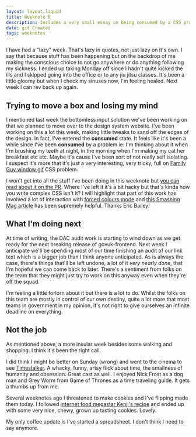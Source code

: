 ```yaml
---
layout: layout.liquid
title: Weeknote 6
description: Includes a very small essay on being consumed by a CSS problem
date: git Created
tags: weeknotes
---
```


I have had a "lazy" week. That's lazy in quotes, not just lazy on it's own. I say that because stuff has been happening but on the backdrop of me making the conscious choice to not go anywhere or do anything following my sickness. I ended up taking Monday off since I hadn't quite kicked the ills and I skipped going into the office or to any jiu jitsu classes. It's been a little gloomy but when I check my sinuses now, I'm feeling healed. Next week I can rev back up again.

## Trying to move a box and losing my mind
I mentioned last week the bottomless input solution we've been working on that we planned to move over to the design system website. I've been working on this a lot this week, making little tweaks to sand off the edges of the design. In fact, I've entered the **consumed** state. It feels like it's been a while since I've been **consumed** by a problem ie: I'm thinking about it when I'm brushing my teeth at night, in the morning when I'm making my cat her breakfast etc etc. Maybe it's cause I've been sort of not really self isolating. I suspect it's more that it's just a very interesting, very tricky, full on [Family Guy window gif](https://media1.tenor.com/m/QWdPngpHxZ8AAAAd/family-guy-css.gif) CSS problem.

I won't get into all the stuff I've been doing in this weeknote but [you can read about it on the PR](https://github.com/alphagov/govuk-design-system/pull/4220). Where I've left it it's a bit hacky but that's kinda how you write complex CSS isn't it? I will highlight that part of this work has involved a lot of interaction with [forced colours mode](https://developer.mozilla.org/en-US/docs/Web/CSS/@media/forced-colors) and [this Smashing Mag article](https://www.smashingmagazine.com/2022/03/windows-high-contrast-colors-mode-css-custom-properties/) has been supremely helpful. Thanks Eric Bailey!

## What I'm doing next
At time of writing, the DAC audit work is starting to wind down as we get ready for the next breaking release of govuk-frontend. Next week I anticipate we'll be spending most of our time finishing an audit of our link text which is a bigger job than I think anyone anticipated. As is always the case, there's things that'll be left undone, a lot of it _very nearly done_, that I'm hopeful we can come back to later. There's a sentiment from folks on the team that they might just try to work on this anyway even when they're off the squad.

I'm feeling a little forlorn about it but there is a lot to do. Whilst the folks on this team are mostly in control of our own destiny, quite a lot more that most teams in government in my opinion, it's not right to give ourselves an infinite deadline on everything.

## Not the job
As mentioned above, a more insular week besides some walking and shopping. I think it's been the right call.

I did think I might be better on Sunday (wrong) and went to the cinema to see [Timestalker](https://en.wikipedia.org/wiki/Timestalker). A whacky, funny, artsy flick about time, the smallness of humanity and obsession. Great cast as well. I enjoyed Nick Frost as a dog man and Grey Worm from Game of Thrones as a time traveling guide. It gets a thumbs up from me.

Several weeknotes ago I threatened to make cookies and I've flipping made them today. I followed [internet food megastar Kenji's recipe](https://www.seriouseats.com/the-food-lab-best-chocolate-chip-cookie-recipe) and ended up with some very nice, chewy, grown up tasting cookies. Lovely.

My only coffee update is I've started a spreadsheet. I don't think I need to say anymore.
